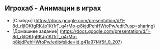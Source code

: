 ## Игрохаб - Анимации в играх
* [Слайды] (https://docs.google.com/presentation/d/1-8d_rIjIOKfgRKJp1Kt1rT_q4rMo-p8kjdPehHWtoPw/edit?usp=sharing) 
* [Домашнее задание] (https://docs.google.com/presentation/d/1-8d_rIjIOKfgRKJp1Kt1rT_q4rMo-p8kjdPehHWtoPw/edit#slide=id.g41a97f4f5f_0_207)
